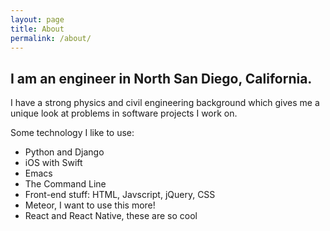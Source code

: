 ```yaml
---
layout: page
title: About
permalink: /about/
---
```


<h2>I am an engineer in North San Diego, California.</h2>
<p>I have a strong physics and civil engineering background which gives me a unique look at problems in software projects I work on.</p>

<p>Some technology I like to use:</p>
<ul class="tech-list">
<li>Python and Django</li>
<li>iOS with Swift</li>
<li>Emacs</li>
<li>The Command Line</li>
<li>Front-end stuff: HTML, Javscript, jQuery, CSS</li>
<li>Meteor, I want to use this more!</li>
<li>React and React Native, these are so cool</li>
</ul>
